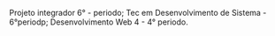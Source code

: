 Projeto integrador 6° - periodo;
Tec em Desenvolvimento de Sistema - 6°periodp;
Desenvolvimento Web 4 - 4° periodo.